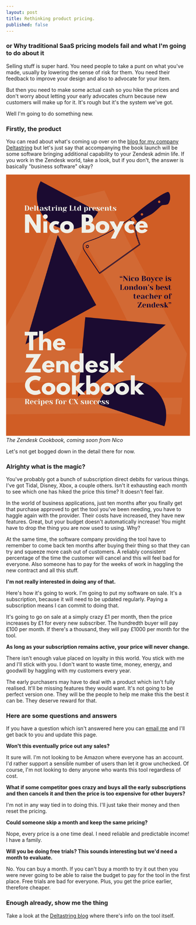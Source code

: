 ```yaml
---
layout: post
title: Rethinking product pricing.
published: false
---
```


### or Why traditional SaaS pricing models fail and what I'm going to do about it

Selling stuff is super hard. You need people to take a punt on what you've made, usually by lowering the sense of risk for them. You need their feedback to improve your design and also to advocate for your item.

But then you need to make some actual cash so you hike the prices and don't worry about letting your early advocates churn because new customers will make up for it. It's rough<!--excerpt-end--> but it's the system we've got.

Well I'm going to do something new.

### Firstly, the product

You can read about what's coming up over on the [blog for my company Deltastring](https://deltastring.com/blog/) but let's just say that accompanying the book launch will be some software bringing additional capability to your Zendesk admin life. If you work in the Zendesk world, take a look, but if you don't, the answer is basically "business software" okay?

![The Zendesk Cookbook, coming soon from Nico](/public/img/zendesk-cookbook.png)
*The Zendesk Cookbook, coming soon from Nico*

Let's not get bogged down in the detail there for now.

### Alrighty what is the magic?

You've probably got a bunch of subscription direct debits for various things. I've got Tidal, Disney, Xbox, a couple others. Isn't it exhausting each month to see which one has hiked the price this time? It doesn't feel fair.

In the world of business applications, just ten months after you finally get that purchase approved to get the tool you've been needing, you have to haggle again with the provider. Their costs have increased, they have new features. Great, but your budget doesn't automatically increase! You might have to drop the thing you are now used to using. Why?

At the same time, the software company providing the tool have to remember to come back ten months after buying their thing so that they can try and squeeze more cash out of customers. A reliably consistent percentage of the time the customer will cancel and this will feel bad for everyone. Also someone has to pay for the weeks of work in haggling the new contract and all this stuff.

**I'm not really interested in doing any of that.**

Here's how it's going to work. I'm going to put my software on sale. It's a subscription, because it will need to be updated regularly. Paying a subscription means I can commit to doing that.

It's going to go on sale at a simply crazy £1 per month, then the price increases by £1 for every new subscriber. The hundredth buyer will pay £100 per month. If there's a thousand, they will pay £1000 per month for the tool.

**As long as your subscription remains active, your price will never change.**

There isn't enough value placed on loyalty in this world. You stick with me and I'll stick with you. I don't want to waste time, money, energy, and goodwill by haggling with my customers every year.

The early purchasers may have to deal with a product which isn't fully realised. It'll be missing features they would want. It's not going to be perfect version one. They will be the people to help me make this the best it can be. They deserve reward for that.

### Here are some questions and answers

If you have a question which isn't answered here you can <a href="mailto:nico@deltastring.com">email me</a> and I'll get back to you and update this page.

**Won't this eventually price out any sales?**

It sure will. I'm not looking to be Amazon where everyone has an account. I'd rather support a sensible number of users than let it grow unchecked. Of course, I'm not looking to deny anyone who wants this tool regardless of cost.

**What if some competitor goes crazy and buys all the early subscriptions and then cancels it and then the price is too expensive for other buyers?**

I'm not in any way tied in to doing this. I'll just take their money and then reset the pricing.

**Could someone skip a month and keep the same pricing?**

Nope, every price is a one time deal. I need reliable and predictable income! I have a family.

**Will you be doing free trials? This sounds interesting but we'd need a month to evaluate.**

No. You can buy a month. If you can't buy a month to try it out then you were never going to be able to raise the budget to pay for the tool in the first place. Free trials are bad for everyone. Plus, you get the price earlier, therefore cheaper.

### Enough already, show me the thing

Take a look at the [Deltastring blog](https://deltastring.com/blog/) where there's info on the tool itself.
